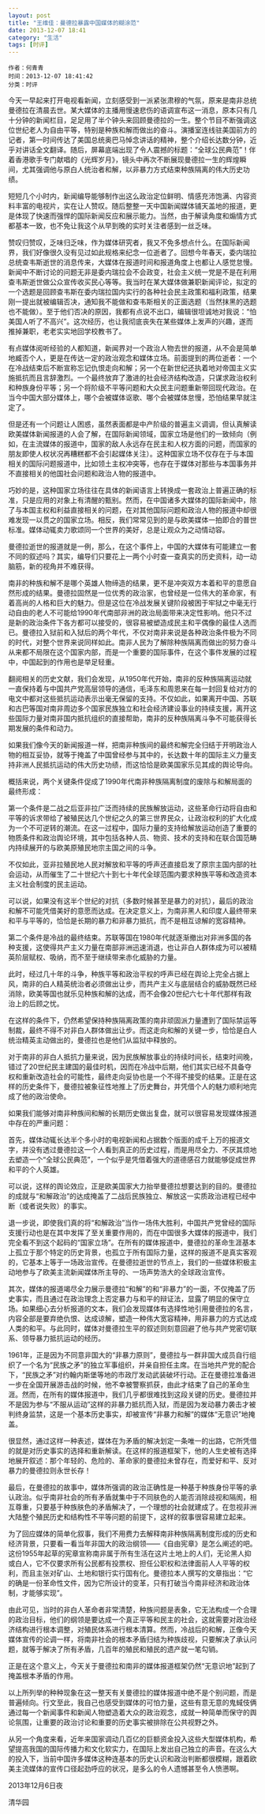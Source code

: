 ```yaml
---
layout: post
title: "王维佳：曼德拉暴露中国媒体的糊涂范"
date: 2013-12-07 18:41
category: "生活"
tags: [时评]
---
```


    作者：何青青
    时间：2013-12-07 18:41:42  
    分类：时评

 
今天一早起来打开电视看新闻，立刻感受到一派紧张肃穆的气氛，原来是南非总统曼德拉在清晨去世。某大媒体的主播用慢速悲伤的语调宣布这一消息，原本只有几十分钟的新闻栏目，足足用了半个钟头来回顾曼德拉的一生。整个节目不断强调这位世纪老人为自由平等，特别是种族和解而做出的奋斗。演播室连线驻美国前方的记者，第一时间传达了美国总统奥巴马悼念讲话的精神，整个介绍长达数分钟，近乎对讲话全文翻译。随后，屏幕底端出现了令人震撼的标题：“全球公民典范”！伴着香港歌手专门献唱的《光辉岁月》，镜头中再次不断展现曼德拉一生的辉煌瞬间，尤其强调他与原白人统治者和解，以非暴力方式结束种族隔离的伟大历史功绩。  

短短几个小时内，新闻编导能够制作出这么政治定位鲜明、情感充沛饱满、内容资料丰富的电视片，实在让人赞叹。随后整整一天中国新闻媒体铺天盖地的报道，更是体现了快速而强悍的国际新闻反应和展示能力。当然，由于解读角度和煽情方式都基本一致，也不免让我这个从早到晚的实时关注者感到一丝乏味。  

赞叹归赞叹，乏味归乏味，作为媒体研究者，我又不免多想点什么。在国际新闻界，我们好像很久没有见过如此规格来纪念一位逝者了。回想今年春天，委内瑞拉总统查韦斯逝世的消息传来，大媒体在报道时间和报道角度上也都让人感觉怠慢。新闻中不断讨论的问题无非是委内瑞拉会不会政变，社会主义统一党是不是在利用查韦斯逝世做公众宣传收买民心等等。我当时在某大媒体做兼职新闻评论，拟定的一个选题是回顾查韦斯在委内瑞拉国内实行的各种社会民主政策和福利政策，结果刚一提出就被编辑否决，通知我不能做和查韦斯相关的正面选题（当然抹黑的选题也不能做）。至于他们否决的原因，我都有点说不出口，编辑很坦诚地对我说：“怕美国人听了不高兴”。这次经历，也让我彻底丧失在某些媒体上发声的兴趣，遂而推掉兼职，老老实实地回学校教书了。  

有点媒体阅听经验的人都知道，新闻界对一个政治人物去世的报道，从不会是简单地臧否个人，更是在传达一定的政治观念和媒体立场。前面提到的两位逝者：一个在冷战结束后不断宣称忘记仇恨走向和解；另一个在新世纪还执着地对帝国主义实施抵抗而且言辞激烈。一个最终放弃了激进的社会经济结构改造，只谋求政治权利和种族身份平等；另一个将阶级不平等问题和大众民主问题重新带回现代政治。在当今中国大部分媒体上，哪个会被媒体讴歌、哪个会被媒体怠慢，恐怕结果早就注定了。  

但是还有一个问题让人困惑，虽然表面都是中产阶级的普遍主义调调，但认真解读欧美媒体新闻报道的人会了解，在国际新闻领域，国家立场是他们的一致倾向（例如，在主流媒体的报道中，国家的敌人永远存在民主和人权方面的问题，而国家的朋友即使人权状况再糟糕都不会引起媒体关注）。这种国家立场不仅存在于与本国相关的国际问题报道中，比如领土主权冲突等，也存在于媒体对那些与本国事务并不直接相关的他国社会问题和政治人物的报道中。  

巧妙的是，这种国家立场往往在具体的新闻语言上转换成一套政治上普遍正确的标准，只是应用的对象上有清醒的甄别。然而，在中国诸多大媒体的国际新闻中，除了与本国主权和利益直接相关的问题，在对其他国际问题和政治人物的报道中却很难发现一以贯之的国家立场。相反，我们常常见到的是与欧美媒体一拍即合的普世标准。媒体动辄卖力歌颂同一个世界的美好，总是让观众为之动情动容。  

曼德拉逝世的报道就是一例，那么，在这个事件上，中国的大媒体有可能建立一套不同的叙述吗？其实，编导们只要花上一两个小时查一查真实的历史资料，动一动脑筋，新的视角并不难获得。  

南非的种族和解不是哪个英雄人物缔造的结果，更不是冲突双方本着和平的意愿自然形成的结果。曼德拉固然是一位优秀的政治家，也曾经是一位伟大的革命家，有着高尚的人格和巨大的魅力。但是这位在冷战发展关键阶段被困于牢狱之中毫无行动自由的老人不可能给1990年代南部非洲的政治局面带来决定性影响。他只不过是新的政治条件下各方都可以接受的，很容易被塑造成民主和平偶像的最佳人选而已。曼德拉入狱前和入狱后的两个年代，不仅对南非来说是各种政治条件极为不同的时代，对整个世界来说同样如此。南非人民为了解除种族隔离而做出的努力奋斗从来都不局限在这个国家内部，而是一个重要的国际事件，在这个事件发展的过程中，中国起到的作用也是举足轻重。  

翻阅相关的历史文献，我们会发现，从1950年代开始，南非的反种族隔离运动就一直保持着与中国共产党高层领导的通信，毛泽东和周恩来在每一封回复给对方的电文中都对这些抵抗运动表示出毫无保留的支持。不仅如此，如果离开中国、苏联和古巴等国对南非周边多个国家民族独立和社会经济建设事业的持续支援，离开这些国际力量对南非国内抵抗组织的直接帮助，南非的反种族隔离斗争不可能获得长期发展的条件和动力。  

如果我们像今天的新闻报道一样，把南非种族间的最终和解完全归结于开明政治人物的相互妥协，就等于掩盖了中国曾经参与其中的，长达数十年的国际主义力量支持非洲人民抵抗运动的伟大历史功绩，而这恰恰是欧美国家乐见其成的舆论导向。  

概括来说，两个关键条件促成了1990年代南非种族隔离制度的废除与和解局面的最终形成：  

第一个条件是二战之后亚非拉广泛而持续的民族解放运动，这些革命行动将自由和平等的诉求带给了被殖民达几个世纪之久的第三世界民众，让政治权利的扩大化成为一个不可逆转的潮流。在这一过程中，国际力量的支持给解放运动创造了重要的物质条件和政治舆论环境，其中包括各种人员、物资、技术的支持和在联合国范畴内持续展开的与欧美原殖民地宗主国之间的斗争。  

不仅如此，亚非拉殖民地人民对解放和平等的呼声还直接启发了原宗主国内部的社会运动，从而催生了二十世纪六十到七十年代全球范围内要求种族平等和改造资本主义社会制度的民主运动。  

可以说，如果没有这半个世纪的对抗（多数时候甚至是暴力的对抗），最后的政治和解不可能凭借美好的意愿而达成。在决定意义上，为南非黑人和印度人最终带来和平与平等的，恰恰是长期的暴力和非暴力抵抗，而不是相互谅解的宽容精神。  


第二个条件是冷战的最终结束。苏联等国在1980年代就逐渐撤出对非洲多国的各种支援，这使得共产主义力量在南部非洲迅速消退，也让非白人群体成为可以被精英阶层赋权、吸纳，而不至于继续带来赤化威胁的力量。  

此时，经过几十年的斗争，种族平等和政治平权的呼声已经在舆论上完全占据上风，南非的白人精英统治者必须做出让步，而共产主义与底层结合的威胁既然已经消除，欧美等国也就乐见种族和解的达成，而不会像20世纪六七十年代那样有政治上的后顾之忧。  

在这样的条件下，仍然希望保持种族隔离政策的南非顽固派力量遭到了国际禁运等制裁，最终不得不对非白人群体做出让步。而这走向和解的关键一步，恰恰是白人统治精英主动做出的，曼德拉也是他们从监狱中释放的。  

对于南非的非白人抵抗力量来说，因为民族解放事业的持续时间长，结束时间晚，错过了20世纪民主建国的最佳时机，因而在冷战中后期，他们其实已经不具备夺权和重新改造社会的可能性，最终走向妥协也是一个不得不接受的结果。正是在这样的历史条件下，曼德拉被象征性地推上了历史舞台，并凭借个人的魅力顺利地完成了他的政治使命。  

如果我们能够对南非种族间和解的长期历史做出复盘，就可以很容易发现媒体报道中存在的严重问题：  

首先，媒体动辄长达半个多小时的电视新闻和占据数个版面的成千上万的报道文字，并没有透过曼德拉这一个人看到真正的历史过程，而是用尽全力、不厌其烦地去塑造一个“全球公民典范”，一个似乎是凭借着强大的道德感召力就能够促成世界和平的个人英雄。  

可以说，这样的舆论效应，正是欧美国家大力抬举曼德拉想要达到的目的。曼德拉的成就与“和解政治”的达成掩盖了二战后民族独立、解放这一实质政治进程已经中断（或者说失败）的事实。  

退一步说，即使我们真的将“和解政治”当作一场伟大胜利，中国共产党曾经的国际支援行动也是在其中发挥了至关重要作用的，而在中国很多大媒体的报道中，我们完全看不到这个起码的“国家立场”。在所有的媒体报道中，曼德拉的革命生涯基本上孤立于那个特定的历史背景，也孤立于所有国际力量，这样的报道不是真实客观的，它基本上等于一场政治宣传。在曼德拉逝世的节点上，我们的一些媒体积极主动地参与了欧美主流新闻媒体所主导的、一场声势浩大的全球政治宣传。  

其次，媒体的报道竭尽全力展示曼德拉“和解”的和“非暴力”的一面，不仅掩盖了历史事实，而且通过在政治理念上否定暴力与和平的辩证法，显露了明显的保守立场。如果细心去分析报道的文本，我们会发现媒体有选择性地引用曼德拉的名言，内容全部是要弃绝仇恨、达成谅解，塑造一种伟大宽容精神，用非暴力的方式达成人类的和平。与此同时，媒体对曼德拉生平的叙述则刻意回避了他与共产党密切联系、领导暴力抵抗运动的经历。  

1961年，正是因为不同意非国大的“非暴力原则”，曼德拉与一群非国大成员自行组织了一个名为“民族之矛”的独立军事组织，并亲自担任主席。在当地共产党的配合下，“民族之矛”对约翰内斯堡等地的市政厅发动武装破坏行动。正在曼德拉准备进一步在全国开展游击战的时候，他不幸被警察抓获，由此才结束了自己的革命生涯。然而，在所有的媒体报道中，我们几乎都很难找到这段关键的历史。曼德拉并不是因为参与“不服从运动”这样的非暴力抵抗而入狱，而是因为发动暴力袭击才被判终身监禁，这是一个基本历史事实，却被宣传“非暴力和解”的媒体“无意识”地掩盖。  

很显然，通过这样一种表述，媒体在为矛盾的解决划定一条唯一的出路，它所凭借的就是对历史事实的选择和重新解读。在这样的报道框架下，他的人生史被有选择地展开叙述：那个年轻的、危险的、革命家的曼德拉未曾存在，而爱好和平、反对暴力的曼德拉则永世长存！  

最后，在曼德拉的故事中，媒体所强调的政治正确性是一种基于种族身份平等的承认政治。似乎南非社会的所有矛盾就集中于不同肤色的人能否消除歧视和隔阂，相互尊重，只要基于种族肤色的矛盾解决了，一个理想的社会就建成了。在忽视非洲大陆整个殖民历史和结构性不平等问题的前提下，这样的叙事很容易建立起来。  

为了回应媒体的简单化叙事，我们不用费力去解释南非种族隔离制度形成的历史和经济背景，只要看一看当年非国大的政治纲领——《自由宪章》是怎么阐述的吧。这份1955年起草的宪章宣称南非属于所有生活在这片土地上的人们，无论黑人抑或白人，它不仅要求所有公民都有投票权、担任公职权和法律面前人人平等的权利，而且主张对矿山、土地和银行实行国有化。曼德拉本人撰写的文章指出：“它的确是一份革命性文件，因为它所设计的变革，只有打破当今南非经济和政治体制，才能够实现”。  

由此可见，当时的非白人革命者非常清楚，种族问题是表象，它无法构成一个合理的政治目标，他们的纲领是要达成一个真正平等和民主的社会，这就需要对政治经济结构进行根本调整，对殖民体系进行根本清算。然而，冷战后的和解，正像今天媒体宣传的论调一样，将南非社会的根本矛盾归结为种族歧视，只要解决了承认问题，就等于解决了所有矛盾，几百年的殖民和殖民的遗产就一笔勾销。  

正是在这个意义上，今天关于曼德拉和南非的媒体报道框架仍然“无意识地”起到了掩盖根本矛盾的作用。  

以上所列举的种种现象在这一整天有关曼德拉的媒体报道中绝不是个别问题，而是普遍倾向。行文至此，我自己也感受到媒体的可怕力量，这些有意无意的鬼蜮伎俩通过每一个新闻事件和新闻人物塑造着大众的政治观念，成就一种简单而保守的舆论氛围，让重要的政治讨论和重要的历史事实被排除在公共视野之外。  

从另一个角度来看，近年来国家调动几百亿的巨额资金投入这些大型媒体机构，希望提高我国的国际传播力和文化软实力，在国际上发出自己独立的声音。在这么大的投入下，当前中国许多媒体这种连基本的历史认识和政治判断都很模糊，跟着欧美主流媒体的宣传口径起劲呼应的状况，是多么的令人遗憾甚至令人愤懑啊。  

2013年12月6日夜  

清华园 
